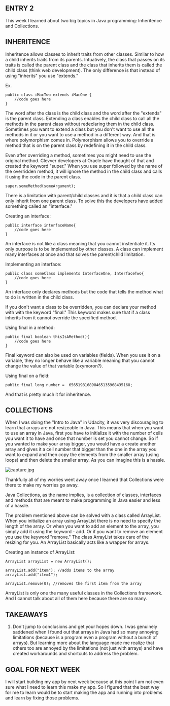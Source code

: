 ## ENTRY 2

 This week I learned about two big topics in Java programming: Inheritence and Collections.

## INHERITENCE 

 Inheritence allows classes to inherit traits from other classes. Similar to how a child inherits traits from its parents. Intuatively, the class that passes on its traits is called the parent class and the class that inherits them is called the child class (think web development). The only difference is that instead of using "inherits" you use "extends." 

 Ex.
 ```
 public class iMacTwo extends iMacOne {
     //code goes here
 }
 
 ```
 The word after the class is the child class and the word after the "extends" is the parent class. Extending a class enables the child class to call all the methods in the parent class without redeclaring them in the child class. Sometimes you want to extend a class but you don't want to use all the methods in it or you want to use a method in a different way. And that is where polymorphism comes in. Polymorphism allows you to override a method that is on the parent class by redefining it in the child class.
 
 Even after overriding a method, sometimes you might need to use the original method. Clevver developers at Oracle have thought of that and created the keyword "super." When you use super followed by the name of the overridden method, it will ignore the method in the child class and calls it using the code in the parent class.
 
 ```
 super.someMethod(someArgument);
 ```
 
 There is a limitation with parent/child classes and it is that a child class can only inherit from one parent class. To solve this the developers have added something called an "interface." 
 
 Creating an interface:
 ```
 public interface interfaceName{
     //code goes here
 }
 ```
 An interface is not like a class meaning that you cannot instentiate it. Its only purpose is to be implemented by other classes. A class can implement many interfaces at once and that solves the parent/child limitation. 
 
 Implementing an interface:
 ```
 public class someClass implements InterfaceOne, InterfaceTwo{
     //code goes here
 }
 ```
 An interface only declares methods but the code that tells the method what to do is written in the child class.
 
 If you don't want a class to be overridden, you can declare your method with with the keyword "final." This keyword makes sure that if a class inherits from it cannot override the specified method.
 
 Using final in a method:
 ```
 public final boolean thisIsAMethod(){
     //code goes here
 }
 ```
 
 Final keyword can also be used on variables (fields). When you use it on a variable, they no longer behave like a variable meaning that you cannot change the value of that variable (oxymoron?).
 
 Using final on a field:
 ```
 public final long number =  656519816898465135968435168;
 ```
 
 And that is pretty much it for inheritence.
 
 ## COLLECTIONS
 
 When I was doing the "Intro to Java" in Udacity, it was very discouraging to learn that arrays are not resizeable in Java. This means that when you want to use an array in Java, first you have to initialize it with the number of cells you want it to have and once that number is set you cannot change. So if you wanted to make your array bigger, you would have a create another array and gives it a cell number that bigger than the one in the array you want to expand and then copy the elements from the smaller array (using loops) and then delete the smaller array. As you can imagine this is a hassle.
 
 ![capture.jpg](https://digitalsynopsis.com/wp-content/uploads/2015/03/web-designer-developer-jokes-humour-funny-30.jpg)
 
 Thankfully all of my worries went away once I learned that Collections were there to make my worries go away. 
 
 Java Collections, as the name implies, is a collection of classes, interfaces and methods that are meant to make programming in Java easier and less of a hassle.
 
 The problem mentioned above can be solved with a class called ArrayList. When you initialize an array using ArrayList there is no need to specify the length of the array. Or when you want to add an element to the array, you simply add it using the keyword - add. Or if you want to remove an element you use the keyword "remove." The class ArrayList takes care of the resizing for you. An ArrayList basically acts like a wrapper for arrays.
 
 Creating an instance of ArrayList:
 ```
 ArrayList arrayList = new ArrayList();
 
 arrayList.add("item"); //adds items to the array
 arrayList.add("item1");
 
 arrayList.remove(0); //removes the first item from the array
 ```
 
 ArrayList is only one the many useful classes in the Collections framework. And I cannot talk about all of them here because there are so many.
 
 ## TAKEAWAYS 

 1. Don't jump to conclusions and get your hopes down. I was genuinely saddened when I found out that arrays in Java had so many annoying limitations (because is a program even a program without a bunch of arrays). But learning more about the language made me realize that others too are annoyed by the limitations (not just with arrays) and have created workarounds and shortcuts to address the problem.
 
## GOAL FOR NEXT WEEK

 I will start building my app by next week because at this point I am not even sure what I need to learn this make my app. So I figured that the best way for me to learn would be to start making the app and running into problems and learn by fixing those problems.   
 
 
 